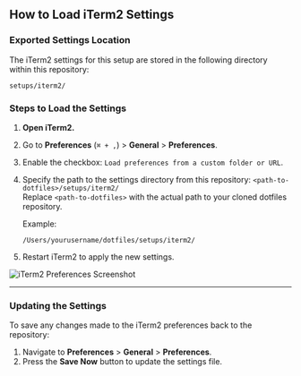 ## How to Load iTerm2 Settings

### Exported Settings Location
The iTerm2 settings for this setup are stored in the following directory within this repository:

```
setups/iterm2/
```

### Steps to Load the Settings

1. **Open iTerm2.**
2. Go to **Preferences** (`⌘ + ,`) > **General** > **Preferences**.
3. Enable the checkbox:
   `Load preferences from a custom folder or URL`.
4. Specify the path to the settings directory from this repository:
   `<path-to-dotfiles>/setups/iterm2/`  
   Replace `<path-to-dotfiles>` with the actual path to your cloned dotfiles repository.

   Example:
   ```
   /Users/yourusername/dotfiles/setups/iterm2/
   ```

5. Restart iTerm2 to apply the new settings.

![iTerm2 Preferences Screenshot](https://storage.googleapis.com/zenn-user-upload/595dbf94aad8-20241123.png)

---

### Updating the Settings

To save any changes made to the iTerm2 preferences back to the repository:

1. Navigate to **Preferences** > **General** > **Preferences**.
2. Press the **Save Now** button to update the settings file.
